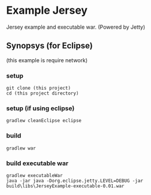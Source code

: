 Example Jersey
==============
Jersey example and executable war. (Powered by Jetty)

Synopsys (for Eclipse)
-----------
(this example is require network)

### setup

	git clone (this project)
	cd (this project directory)

### setup (if using eclipse)

	gradlew cleanEclipse eclipse

### build

	gradlew war

### build executable war

	gradlew executableWar
	java -jar java -Dorg.eclipse.jetty.LEVEL=DEBUG -jar build\libs\JerseyExample-executable-0.01.war



